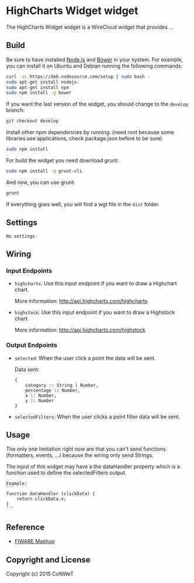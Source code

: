 HighCharts Widget widget
======================

The HighCharts Widget widget is a WireCloud widget that provides ...

Build
-----

Be sure to have installed [Node.js](http://node.js) and [Bower](http://bower.io) in your system. For example, you can install it on Ubuntu and Debian running the following commands:

```bash
curl -sL https://deb.nodesource.com/setup | sudo bash -
sudo apt-get install nodejs
sudo apt-get install npm
sudo npm install -g bower
```

If you want the last version of the widget, you should change to the `develop` branch:

```bash
git checkout develop
```

Install other npm dependencies by running: (need root because some libraries use applications, check package.json before to be sure)

```bash
sudo npm install
```

For build the widget you need download grunt:

```bash
sudo npm install -g grunt-cli
```

And now, you can use grunt:

```bash
grunt
```

If everything goes well, you will find a wgt file in the `dist` folder.

## Settings

`No settings`

## Wiring

### Input Endpoints

- `highcharts`: Use this input endpoint if you want to draw a Highchart chart.

    More information: http://api.highcharts.com/highcharts

- `highstock`: Use this input endpoint if you want to draw a Highstock chart.

    More information: http://api.highcharts.com/highstock

### Output Endpoints

- `selected`: When the user click a point the data will be sent.

    Data sent:

    ```
    {
        category :: String | Number,
        percentage :: Number,
        x :: Number,
        y :: Number
    }
    ```

- `selectedFilters`: When the user clicks a point filter data will be sent.

## Usage

The only one limitation right now are that you can't send functions (formatters, events, ...) because the wiring only send Strings.

The input of this widget may have a the dataHandler property which is a function used to define the selectedFilters output.

    Example:
    ```
    function dataHandler (clickData) {
        return clickData.x;
    }
    ```

## Reference

- [FIWARE Mashup](https://mashup.lab.fiware.org/)

## Copyright and License

Copyright (c) 2015 CoNWeT
